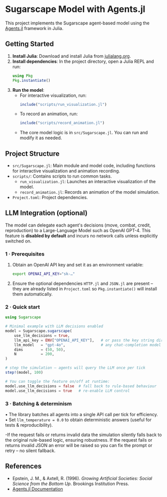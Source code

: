 # Sugarscape Model with Agents.jl

This project implements the Sugarscape agent-based model using the [Agents.jl](https://juliadynamics.github.io/Agents.jl/stable/) framework in Julia.

## Getting Started

1. **Install Julia**: Download and install Julia from [julialang.org](https://julialang.org/downloads/).
2. **Install dependencies**: In the project directory, open a Julia REPL and run:
   ```julia
   using Pkg
   Pkg.instantiate()
   ```
3. **Run the model**:
   - For interactive visualization, run:
     ```julia
     include("scripts/run_visualization.jl")
     ```
   - To record an animation, run:
     ```julia
     include("scripts/record_animation.jl")
     ```
   - The core model logic is in `src/Sugarscape.jl`. You can run and modify it as needed.

## Project Structure
- `src/Sugarscape.jl`: Main module and model code, including functions for interactive visualization and animation recording.
- `scripts/`: Contains scripts to run common tasks.
  - `run_visualization.jl`: Launches an interactive visualization of the model.
  - `record_animation.jl`: Records an animation of the model simulation.
- `Project.toml`: Project dependencies.

## LLM Integration (optional)

The model can delegate each agent's decisions (move, combat, credit, reproduction) to a Large-Language Model such as OpenAI GPT-4.  This feature is **disabled by default** and incurs no network calls unless explicitly switched on.

### 1 · Prerequisites

1. Obtain an OpenAI API key and set it as an environment variable:

   ```bash
   export OPENAI_API_KEY="sk-…"
   ```

2. Ensure the optional dependencies `HTTP.jl` and `JSON.jl` are present – they are already listed in `Project.toml` so `Pkg.instantiate()` will install them automatically.

### 2 · Quick start

```julia
using Sugarscape

# Minimal example with LLM decisions enabled
model = Sugarscape.sugarscape(
    use_llm_decisions = true,
    llm_api_key = ENV["OPENAI_API_KEY"],   # or pass the key string directly
    llm_model   = "gpt-4o",                # any chat-completion model
    dims        = (50, 50),
    N           = 200,
)

# step the simulation – agents will query the LLM once per tick
step!(model, 100)

# You can toggle the feature on/off at runtime:
model.use_llm_decisions = false  # fall back to rule-based behaviour
model.use_llm_decisions = true   # re-enable LLM control
```

### 3 · Batching & determinism

• The library batches all agents into a single API call per tick for efficiency.<br/>
• Set `llm_temperature = 0.0` to obtain deterministic answers (useful for tests & reproducibility).

-If the request fails or returns invalid data the simulation silently falls back to the original rule-based logic, ensuring robustness.
 If the request fails or returns invalid JSON an error will be raised so you can fix the prompt or retry – no silent fallback.

## References
- Epstein, J. M., & Axtell, R. (1996). *Growing Artificial Societies: Social Science from the Bottom Up*. Brookings Institution Press.
- [Agents.jl Documentation](https://juliadynamics.github.io/Agents.jl/stable/)
